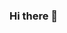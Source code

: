 ### Hi there 👋

<!--
**syedasifali891/syedasifali891** is a ✨ _special_ ✨ repository because its `README.md` (this file) appears on your GitHub profile.

Here are some ideas to get you started:

- 🔭 I’m currently working on Data Science Projects
- 🌱 I’m currently learning Advanced Data Scince
- 👯 I’m looking to collaborate on Data Science or ML projects
- 🤔 I’m looking for help with Data Science experience
- 💬 Ask me about Machine Learning and Data Processing
- 📫 How to reach me: [LinkedIn](https://www.linkedin.com/in/syed-asif-ali-07ab51104/)
- 😄 Pronouns: You can give me one
- ❤️ Data Freak
- ⚡ Fun fact: I can work without Music
-->
